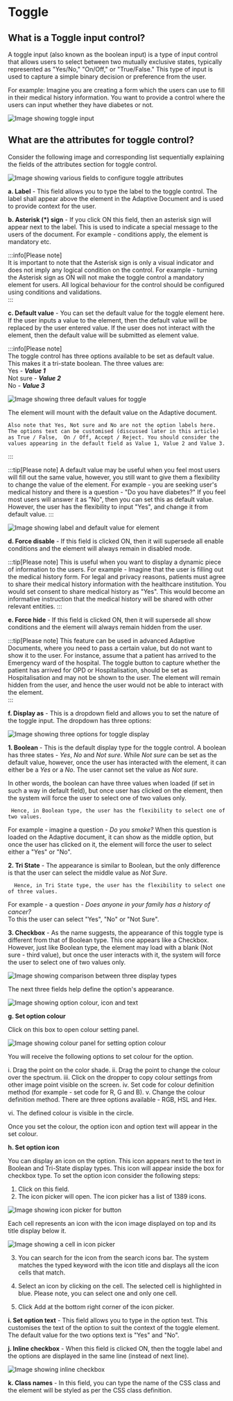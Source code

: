 # Toggle

## What is a Toggle input control?

A toggle input (also known as the boolean input) is a type of input control that allows users to select between two mutually exclusive states, typically represented as "Yes/No," "On/Off," or "True/False." This type of input is used to capture a simple binary decision or preference from the user.

For example: Imagine you are creating a form which the users can use to fill in their medical history information. You want to provide a control where the users can input whether they have diabetes or not.

![Image showing toggle input](<toggle 1.png>)

## What are the attributes for toggle control?

Consider the following image and corresponding list sequentially explaining the fields of the attributes section for toggle control.

![Image showing various fields to configure toggle attributes](<toggle 2.png>)

   **a. Label** - This field allows you to type the label to the toggle control. The label shall appear above the element in the Adaptive Document and is used to provide context for the user.

   **b. Asterisk (*) sign** - If you click ON this field, then an asterisk sign will appear next to the label. This is used to indicate a special message to the users of the document. For example - conditions apply, the element is mandatory etc.  

   :::info[Please note]  
   It is important to note that the Asterisk sign is only a visual indicator and does not imply any logical condition on the control. For example - turning the Asterisk sign as ON will not make the toggle control a mandatory element for users. All logical behaviour for the control should be configured using conditions and validations.  
   :::

   **c. Default value** - You can set the default value for the toggle element here. 
    If the user inputs a value to the element, then the default value will be replaced by the user entered value. If the user does not interact with the element, then the default value will be submitted as element value. 

:::info[Please note]  
    The toggle control has three options available to be set as default value. This makes it a tri-state boolean. The three values are:  
    Yes  - ***Value 1***  
    Not sure - ***Value 2***  
    No  - ***Value 3***

![Image showing three default values for toggle](<Toggle 3.png>)  

The element will mount with the default value on the Adaptive document. 

    Also note that Yes, Not sure and No are not the option labels here. The options text can be customised (discussed later in this article) as True / False,  On / Off, Accept / Reject. You should consider the values appearing in the default field as Value 1, Value 2 and Value 3.
:::  

   :::tip[Please note]
   A default value may be useful when you feel most users will fill out the same value, however, you still want to give them a flexibility to change the value of the element. For example - you are seeking user's medical history and there is a question - "Do you have diabetes?" If you feel most users will answer it as "No", then you can set this as default value.  However, the user has the flexibility to input "Yes", and change it from default value.
   :::

   ![Image showing label and default value for element](<toggle 4.png>)

   **d. Force disable** - If this field is clicked ON, then it will supersede all enable conditions and the element will always remain in disabled mode.

   :::tip[Please note]
   This is useful when you want to display a dynamic piece of information to the users. For example - Imagine that the user is filling out the medical history form. For legal and privacy reasons, patients must agree to share their medical history information with the healthcare institution. You would set consent to share medical history as "Yes". This would become an informative instruction that the medical history will be shared with other relevant entities. 
   :::

   **e. Force hide** - If this field is clicked ON, then it will supersede all show conditions and the element will always remain hidden from the user.

   :::tip[Please note]
   This feature can be used in advanced Adaptive Documents, where you need to pass a certain value, but do not want to show it to the user. For instance, assume that a patient has arrived to the Emergency ward of the hospital. The toggle button to capture whether the patient has arrived for OPD or Hospitalisation, should be set as Hospitalisation and may not be shown to the user. The element will remain hidden from the user, and hence the user would not be able to interact with the element.  
   :::

   **f. Display as** - This is a dropdown field and allows you to set the nature of the toggle input. The dropdown has three options:

   ![Image showing three options for toggle display](<Toggle 5.png>)

   **1. Boolean** - This is the default display type for the toggle control. A boolean has three states - _Yes_, _No_ and _Not sure_. While _Not sure_ can be set as the default value, however, once the user has interacted with the element, it can either be a _Yes_ or a _No_. The user cannot set the value as _Not sure_.   

   In other words, the boolean can have three values when loaded (if set in such a way in default field), but once user has clicked on the element, then the system will force the user to select one of two values only.   
   
     Hence, in Boolean type, the user has the flexibility to select one of two values.

   For example - imagine a question - *Do you smoke?* 
   When this question is loaded on the Adaptive document, it can show as the middle option, but once the user has clicked on it, the element will force the user to select either a "Yes" or "No".

   **2. Tri State** - The appearance is similar to Boolean, but the only difference is that the user can select the middle value as _Not Sure_. 

      Hence, in Tri State type, the user has the flexibility to select one of three values.    
      
 For example - a question - _Does anyone in your family has a history of cancer?_   
 To this the user can select "Yes", "No" or "Not Sure".  

   **3. Checkbox** - As the name suggests, the appearance of this toggle type is different from that of Boolean type. This one appears like a Checkbox. However, just like Boolean type, the element may load with a blank (Not sure - third value), but once the user interacts with it, the system will force the user to select one of two values only.
 
   ![Image showing comparison between three display types](<toggle 6.png>)
   
   The next three fields help define the option's appearance.

   ![Image showing option colour, icon and text](<Toggle 12.png>)

   **g. Set option colour**

Click on this box to open colour setting panel.

![Image showing colour panel for setting option colour](<Toggle 9.png>)

You will receive the following options to set colour for the option.

i. Drag the point on the color shade.
ii. Drag the point to change the colour over the spectrum.
iii. Click on the dropper to copy colour settings from other image point visible on the screen.
iv. Set code for colour definition method (for example - set code for R, G and B).
v. Change the colour definition method. There are three options available - RGB, HSL and Hex.

vi. The defined colour is visible in the circle.

Once you set the colour, the option icon and option text will appear in the set colour.

**h. Set option icon**

You can display an icon on the option. This icon appears next to the text in Boolean and Tri-State display types. This icon will appear inside the box for checkbox type.  To set the option icon consider the following steps:

1. Click on this field.
2. The icon picker will open.  The icon picker has a list of 1389 icons. 

![Image showing icon picker for button](<toggle 10.png>)  

Each cell represents an icon with the icon image displayed on top and its title display below it. 

![Image showing a cell in icon picker](<toggle 11.png>)  

3. You can search for the icon from the search icons bar. The system matches the typed keyword with the icon title and displays all the icon cells that match. 

4. Select an icon by clicking on the cell. The selected cell is highlighted in blue. Please note, you can select one and only one cell.

5. Click Add at the bottom right corner of the icon picker.


**i. Set option text** - This field allows you to type in the option text. This customises the text of the option to suit the context of the toggle element. The default value for the two options text is "Yes" and "No".

**j. Inline checkbox** - When this field is clicked ON, then the toggle label and the options are displayed in the same line (instead of next line).

![Image showing inline checkbox](<Toggle 13.png>)

**k. Class names** - In this field, you can type the name of the CSS class and the element will be styled as per the CSS class definition.


